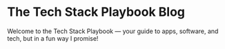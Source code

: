 # The Tech Stack Playbook Blog

Welcome to the Tech Stack Playbook — your guide to apps, software, and tech, but in a fun way I promise!
